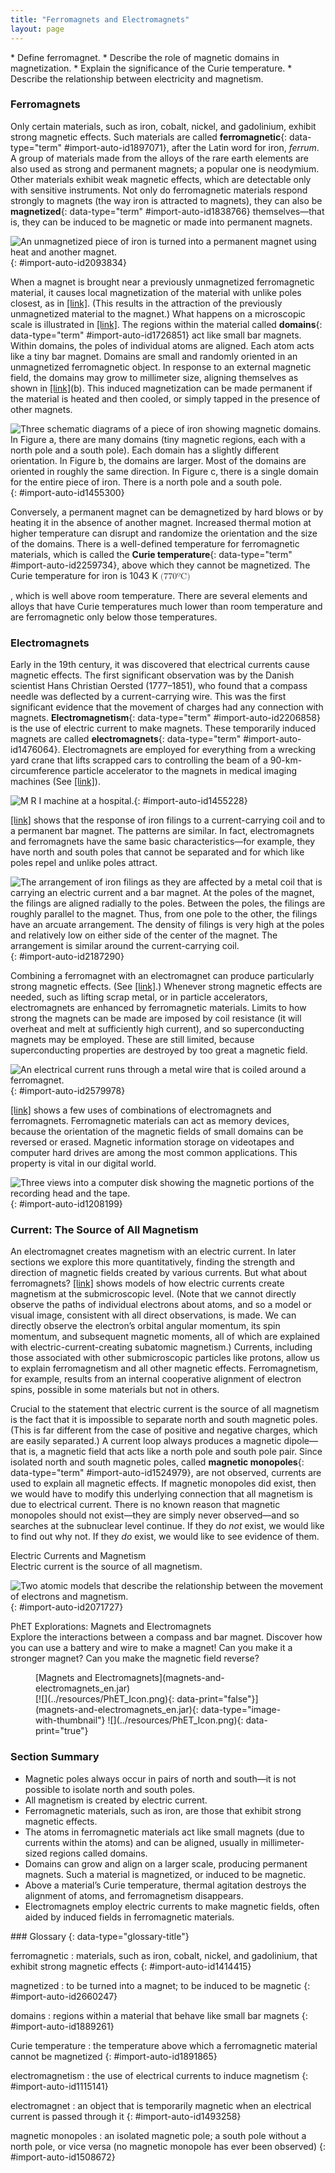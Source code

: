 ```yaml
---
title: "Ferromagnets and Electromagnets"
layout: page
---
```



<div data-type="abstract" markdown="1">
* Define ferromagnet.
* Describe the role of magnetic domains in magnetization.
* Explain the significance of the Curie temperature.
* Describe the relationship between electricity and magnetism.

</div>

### Ferromagnets

Only certain materials, such as iron, cobalt, nickel, and gadolinium, exhibit strong magnetic effects. Such materials are called **ferromagnetic**{: data-type="term" #import-auto-id1897071}, after the Latin word for iron, *ferrum*. A group of materials made from the alloys of the rare earth elements are also used as strong and permanent magnets; a popular one is neodymium. Other materials exhibit weak magnetic effects, which are detectable only with sensitive instruments. Not only do ferromagnetic materials respond strongly to magnets (the way iron is attracted to magnets), they can also be **magnetized**{: data-type="term" #import-auto-id1838766} themselves—that is, they can be induced to be magnetic or made into permanent magnets.

![An unmagnetized piece of iron is turned into a permanent magnet using heat and another magnet.](../resources/Figure_23_02_01a.jpg "An unmagnetized piece of iron is placed between two magnets, heated, and then cooled, or simply tapped when cold. The iron becomes a permanent magnet with the poles aligned as shown: its south pole is adjacent to the north pole of the original magnet, and its north pole is adjacent to the south pole of the original magnet. Note that there are attractive forces between the magnets."){: #import-auto-id2093834}

When a magnet is brought near a previously unmagnetized ferromagnetic material, it causes local magnetization of the material with unlike poles closest, as in [\[link\]](#import-auto-id2093834). (This results in the attraction of the previously unmagnetized material to the magnet.) What happens on a microscopic scale is illustrated in [\[link\]](#import-auto-id1455300). The regions within the material called **domains**{: data-type="term" #import-auto-id1726851} act like small bar magnets. Within domains, the poles of individual atoms are aligned. Each atom acts like a tiny bar magnet. Domains are small and randomly oriented in an unmagnetized ferromagnetic object. In response to an external magnetic field, the domains may grow to millimeter size, aligning themselves as shown in [\[link\]](#import-auto-id1455300)(b). This induced magnetization can be made permanent if the material is heated and then cooled, or simply tapped in the presence of other magnets.

 ![Three schematic diagrams of a piece of iron showing magnetic domains. In Figure a, there are many domains (tiny magnetic regions, each with a north pole and a south pole). Each domain has a slightly different orientation. In Figure b, the domains are larger. Most of the domains are oriented in roughly the same direction. In Figure c, there is a single domain for the entire piece of iron. There is a north pole and a south pole.](../resources/Figure_23_02_02a.jpg "(a) An unmagnetized piece of iron (or other ferromagnetic material) has randomly oriented domains. (b) When magnetized by an external field, the domains show greater alignment, and some grow at the expense of others. Individual atoms are aligned within domains; each atom acts like a tiny bar magnet."){: #import-auto-id1455300}

Conversely, a permanent magnet can be demagnetized by hard blows or by heating it in the absence of another magnet. Increased thermal motion at higher temperature can disrupt and randomize the orientation and the size of the domains. There is a well-defined temperature for ferromagnetic materials, which is called the **Curie temperature**{: data-type="term" #import-auto-id2259734}, above which they cannot be magnetized. The Curie temperature for iron is 1043 K <math xmlns="http://www.w3.org/1998/Math/MathML"><semantics><mrow><mrow><mrow><mo stretchy="false">(</mo><mtext>770ºC</mtext><mo stretchy="false">)</mo></mrow></mrow><mrow /></mrow><annotation encoding="StarMath 5.0"> size 12{ \( "770"°C \) } {}</annotation></semantics></math>

, which is well above room temperature. There are several elements and alloys that have Curie temperatures much lower than room temperature and are ferromagnetic only below those temperatures.

### Electromagnets

Early in the 19th century, it was discovered that electrical currents cause magnetic effects. The first significant observation was by the Danish scientist Hans Christian Oersted (1777–1851), who found that a compass needle was deflected by a current-carrying wire. This was the first significant evidence that the movement of charges had any connection with magnets. **Electromagnetism**{: data-type="term" #import-auto-id2206858} is the use of electric current to make magnets. These temporarily induced magnets are called **electromagnets**{: data-type="term" #import-auto-id1476064}. Electromagnets are employed for everything from a wrecking yard crane that lifts scrapped cars to controlling the beam of a 90-km-circumference particle accelerator to the magnets in medical imaging machines (See [\[link\]](#import-auto-id1455228)).

![M R I machine at a hospital.](../resources/Figure_23_02_03a.jpg "Instrument for magnetic resonance imaging (MRI). The device uses a superconducting cylindrical coil for the main magnetic field. The patient goes into this &#x201C;tunnel&#x201D; on the gurney. (credit: Bill McChesney, Flickr)"){: #import-auto-id1455228}

[\[link\]](#import-auto-id2187290) shows that the response of iron filings to a current-carrying coil and to a permanent bar magnet. The patterns are similar. In fact, electromagnets and ferromagnets have the same basic characteristics—for example, they have north and south poles that cannot be separated and for which like poles repel and unlike poles attract.

 ![The arrangement of iron filings as they are affected by a metal coil that is carrying an electric current and a bar magnet. At the poles of the magnet, the filings are aligned radially to the poles. Between the poles, the filings are roughly parallel to the magnet. Thus, from one pole to the other, the filings have an arcuate arrangement. The density of filings is very high at the poles and relatively low on either side of the center of the magnet. The arrangement is similar around the current-carrying coil.](../resources/Figure_23_02_04a1.jpg "Iron filings near (a) a current-carrying coil and (b) a magnet act like tiny compass needles, showing the shape of their fields. Their response to a current-carrying coil and a permanent magnet is seen to be very similar, especially near the ends of the coil and the magnet."){: #import-auto-id2187290}

Combining a ferromagnet with an electromagnet can produce particularly strong magnetic effects. (See [\[link\]](#import-auto-id2579978).) Whenever strong magnetic effects are needed, such as lifting scrap metal, or in particle accelerators, electromagnets are enhanced by ferromagnetic materials. Limits to how strong the magnets can be made are imposed by coil resistance (it will overheat and melt at sufficiently high current), and so superconducting magnets may be employed. These are still limited, because superconducting properties are destroyed by too great a magnetic field.

 ![An electrical current runs through a metal wire that is coiled around a ferromagnet.](../resources/Figure_23_02_05a.jpg "An electromagnet with a ferromagnetic core can produce very strong magnetic effects. Alignment of domains in the core produces a magnet, the poles of which are aligned with the electromagnet."){: #import-auto-id2579978}

[\[link\]](#import-auto-id1208199) shows a few uses of combinations of electromagnets and ferromagnets. Ferromagnetic materials can act as memory devices, because the orientation of the magnetic fields of small domains can be reversed or erased. Magnetic information storage on videotapes and computer hard drives are among the most common applications. This property is vital in our digital world.

![Three views into a computer disk showing the magnetic portions of the recording head and the tape.](../resources/Figure_23_02_06a.jpg "An electromagnet induces regions of permanent magnetism on a floppy disk coated with a ferromagnetic material. The information stored here is digital (a region is either magnetic or not); in other applications, it can be analog (with a varying strength), such as on audiotapes."){: #import-auto-id1208199}

### Current: The Source of All Magnetism

An electromagnet creates magnetism with an electric current. In later sections we explore this more quantitatively, finding the strength and direction of magnetic fields created by various currents. But what about ferromagnets? [\[link\]](#import-auto-id2071727) shows models of how electric currents create magnetism at the submicroscopic level. (Note that we cannot directly observe the paths of individual electrons about atoms, and so a model or visual image, consistent with all direct observations, is made. We can directly observe the electron’s orbital angular momentum, its spin momentum, and subsequent magnetic moments, all of which are explained with electric-current-creating subatomic magnetism.) Currents, including those associated with other submicroscopic particles like protons, allow us to explain ferromagnetism and all other magnetic effects. Ferromagnetism, for example, results from an internal cooperative alignment of electron spins, possible in some materials but not in others.

Crucial to the statement that electric current is the source of all magnetism is the fact that it is impossible to separate north and south magnetic poles. (This is far different from the case of positive and negative charges, which are easily separated.) A current loop always produces a magnetic dipole—that is, a magnetic field that acts like a north pole and south pole pair. Since isolated north and south magnetic poles, called **magnetic monopoles**{: data-type="term" #import-auto-id1524979}, are not observed, currents are used to explain all magnetic effects. If magnetic monopoles did exist, then we would have to modify this underlying connection that all magnetism is due to electrical current. There is no known reason that magnetic monopoles should not exist—they are simply never observed—and so searches at the subnuclear level continue. If they do *not* exist, we would like to find out why not. If they *do* exist, we would like to see evidence of them.

<div data-type="note" data-has-label="true" data-label="" markdown="1">
<div data-type="title">
Electric Currents and Magnetism
</div>
Electric current is the source of all magnetism.

</div>

 ![Two atomic models that describe the relationship between the movement of electrons and magnetism.](../resources/Figure_23_02_07a.jpg "(a) In the planetary model of the atom, an electron orbits a nucleus, forming a closed-current loop and producing a magnetic field with a north pole and a south pole. (b) Electrons have spin and can be crudely pictured as rotating charge, forming a current that produces a magnetic field with a north pole and a south pole. Neither the planetary model nor the image of a spinning electron is completely consistent with modern physics. However, they do provide a useful way of understanding phenomena. "){: #import-auto-id2071727}

<div data-type="note" data-has-label="true" data-label="" markdown="1">
<div data-type="title">
PhET Explorations: Magnets and Electromagnets
</div>
Explore the interactions between a compass and bar magnet. Discover how you can use a battery and wire to make a magnet! Can you make it a stronger magnet? Can you make the magnetic field reverse?

<figure markdown="1">
<figcaption>
[Magnets and Electromagnets](magnets-and-electromagnets_en.jar)
</figcaption>
<div data-type="alternates" id="Phet_module_23.2" data-alt="">
[![](../resources/PhET_Icon.png){: data-print="false"}](magnets-and-electromagnets_en.jar){: data-type="image-with-thumbnail"} ![](../resources/PhET_Icon.png){: data-print="true"}
</div>
</figure>
</div>

### Section Summary

* Magnetic poles always occur in pairs of north and south—it is not possible to isolate north and south poles.
* All magnetism is created by electric current.
* Ferromagnetic materials, such as iron, are those that exhibit strong magnetic effects.
* The atoms in ferromagnetic materials act like small magnets (due to currents within the atoms) and can be aligned, usually in millimeter-sized regions called domains.
* Domains can grow and align on a larger scale, producing permanent magnets. Such a material is magnetized, or induced to be magnetic.
* Above a material’s Curie temperature, thermal agitation destroys the alignment of atoms, and ferromagnetism disappears.
* Electromagnets employ electric currents to make magnetic fields, often aided by induced fields in ferromagnetic materials.

<div data-type="glossary" markdown="1">
### Glossary
{: data-type="glossary-title"}

ferromagnetic
: materials, such as iron, cobalt, nickel, and gadolinium, that exhibit strong magnetic effects
{: #import-auto-id1414415}

magnetized
: to be turned into a magnet; to be induced to be magnetic
{: #import-auto-id2660247}

domains
: regions within a material that behave like small bar magnets
{: #import-auto-id1889261}

Curie temperature
: the temperature above which a ferromagnetic material cannot be magnetized
{: #import-auto-id1891865}

electromagnetism
: the use of electrical currents to induce magnetism
{: #import-auto-id1115141}

electromagnet
: an object that is temporarily magnetic when an electrical current is passed through it
{: #import-auto-id1493258}

magnetic monopoles
: an isolated magnetic pole; a south pole without a north pole, or vice versa (no magnetic monopole has ever been observed)
{: #import-auto-id1508672}

</div>

